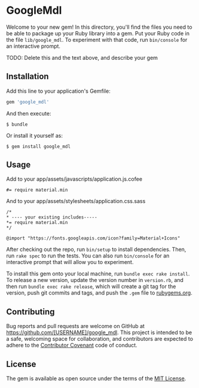 # GoogleMdl

Welcome to your new gem! In this directory, you'll find the files you need to be able to package up your Ruby library into a gem. Put your Ruby code in the file `lib/google_mdl`. To experiment with that code, run `bin/console` for an interactive prompt.

TODO: Delete this and the text above, and describe your gem

## Installation

Add this line to your application's Gemfile:

```ruby
gem 'google_mdl'
```

And then execute:

    $ bundle

Or install it yourself as:

    $ gem install google_mdl

## Usage

Add to your app/assets/javascripts/application.js.cofee
	
	#= require material.min

And to your app/assets/stylesheets/application.css.sass

	/*
	* ---- your existing includes-----
	*= require material.min
	*/

	@import "https://fonts.googleapis.com/icon?family=Material+Icons"

After checking out the repo, run `bin/setup` to install dependencies. Then, run `rake spec` to run the tests. You can also run `bin/console` for an interactive prompt that will allow you to experiment.

To install this gem onto your local machine, run `bundle exec rake install`. To release a new version, update the version number in `version.rb`, and then run `bundle exec rake release`, which will create a git tag for the version, push git commits and tags, and push the `.gem` file to [rubygems.org](https://rubygems.org).

## Contributing

Bug reports and pull requests are welcome on GitHub at https://github.com/[USERNAME]/google_mdl. This project is intended to be a safe, welcoming space for collaboration, and contributors are expected to adhere to the [Contributor Covenant](contributor-covenant.org) code of conduct.


## License

The gem is available as open source under the terms of the [MIT License](http://opensource.org/licenses/MIT).

